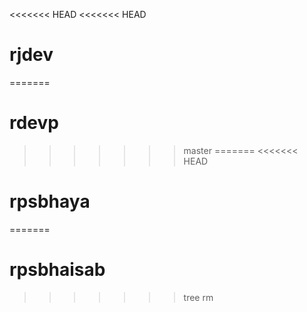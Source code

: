 <<<<<<< HEAD
<<<<<<< HEAD
# rjdev
=======
# rdevp
>>>>>>> master
=======
<<<<<<< HEAD
# rpsbhaya
=======
# rpsbhaisab
>>>>>>> tree
>>>>>>> rm
